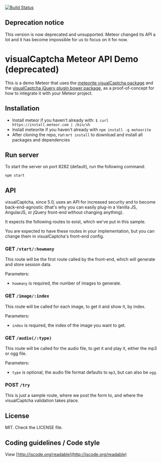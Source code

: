 [![Build Status](https://travis-ci.org/emotionLoop/visualCaptcha-meteor.svg?branch=master)](https://travis-ci.org/emotionLoop/visualCaptcha-meteor)

## Deprecation notice

This version is now deprecated and unsupported. Meteor changed its API a lot and it has become impossible for us to focus on it for now.

# visualCaptcha Meteor API Demo (deprecated)

This is a demo Meteor that uses the [meteorite visualCaptcha package](https://github.com/emotionLoop/visualCaptcha-meteorite) and the [visualCaptcha jQuery plugin bower package](https://github.com/emotionLoop/visualCaptcha-frontend-jquery), as a proof-of-concept for how to integrate it with your Meteor project.


## Installation

- Install meteor if you haven't already with: `$ curl https://install.meteor.com | /bin/sh`
- Install meteorite if you haven't already with `npm install -g meteorite`
- After cloning the repo, run `mrt install` to download and install all packages and dependencies


## Run server

To start the server on port 8282 (default), run the following command:

```
npm start
```


## API

visualCaptcha, since 5.0, uses an API for increased security and to become back-end-agnostic (that's why you can easily plug-in a Vanilla JS, AngularJS, or jQuery front-end without changing anything).

It expects the following routes to exist, which we've put in this sample.

You are expected to have these routes in your implementation, but you can change them in visualCaptcha's front-end config.

### GET `/start/:howmany`

This route will be the first route called by the front-end, which will generate and store session data.

Parameters:

- `howmany` is required, the number of images to generate.

### GET `/image/:index`

This route will be called for each image, to get it and show it, by index.

Parameters:

- `index` is required, the index of the image you want to get.

### GET `/audio(/:type)`

This route will be called for the audio file, to get it and play it, either the mp3 or ogg file.

Parameters:

- `type` is optional, the audio file format defaults to `mp3`, but can also be `ogg`.

### POST `/try` 

This is just a sample route, where we post the form to, and where the visualCaptcha validation takes place.


## License

MIT. Check the LICENSE file.

## Coding guidelines / Code style

View [http://jscode.org/readable](http://jscode.org/readable)
